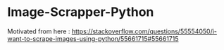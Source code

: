 # Image-Scrapper-Python
Motivated from here : https://stackoverflow.com/questions/55554050/i-want-to-scrape-images-using-python/55661715#55661715
